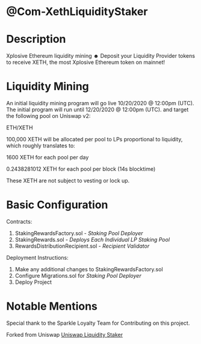 # @Com-XethLiquidityStaker

# Description
Xplosive Ethereum liquidity mining ☻
Deposit your Liquidity Provider tokens to receive XETH, the most Xplosive Ethereum token on mainnet!

# Liquidity Mining

An initial liquidity mining program will go live 10/20/2020 @ 12:00pm (UTC). The initial program will run until 12/20/2020 @ 12:00pm (UTC). and target the following pool on Uniswap v2:

ETH/XETH

100,000 XETH will be allocated per pool to LPs proportional to liquidity, which roughly translates to:

1600 XETH for each pool per day

0.2438281012 XETH for each pool per block (14s blocktime)

These XETH are not subject to vesting or lock up.

# Basic Configuration
Contracts:
1. StakingRewardsFactory.sol - *Staking Pool Deployer*
2. StakingRewards.sol - *Deploys Each Individual LP Staking Pool* 
3. RewardsDistributionRecipient.sol - *Recipient Validator* 

Deployment Instructions: 
1. Make any additional changes to StakingRewardsFactory.sol
2. Configure Migrations.sol for *Staking Pool Deployer*
3. Deploy Project

# Notable Mentions
Special thank to the Sparkle Loyalty Team for Contributing on this project.  

Forked from Uniswap 
[Uniswap Liquidity Staker](https://github.com/Uniswap/liquidity-staker)

